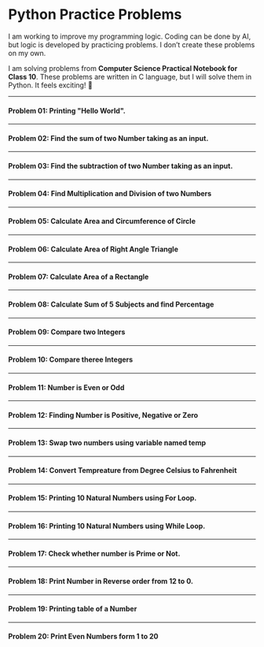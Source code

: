 # Python Practice Problems

I am working to improve my programming logic. Coding can be done by AI, but logic is developed by practicing problems. I don’t create these problems on my own.

I am solving problems from **Computer Science Practical Notebook for Class 10**. These problems are written in C language, but I will solve them in Python. It feels exciting! 🎉

---
#### Problem 01: Printing "Hello World".

---
#### Problem 02: Find the sum of two Number taking as an input.

---
#### Problem 03: Find the subtraction of two Number taking as an input.

---
#### Problem 04: Find Multiplication and Division of two Numbers

---
#### Problem 05: Calculate Area and Circumference of Circle

---
#### Problem 06: Calculate Area of Right Angle Triangle

---
#### Problem 07: Calculate Area of a Rectangle

---
#### Problem 08: Calculate Sum of 5 Subjects and find Percentage

---
#### Problem 09: Compare two Integers

--- 
#### Problem 10: Compare theree Integers

---
#### Problem 11: Number is Even or Odd

---
#### Problem 12: Finding Number is Positive, Negative or Zero

---
#### Problem 13: Swap two numbers using variable named temp

---
#### Problem 14: Convert Tempreature from Degree Celsius to Fahrenheit

---
#### Problem 15: Printing 10 Natural Numbers using For Loop.

---
#### Problem 16: Printing 10 Natural Numbers using While Loop.

---
#### Problem 17: Check whether number is Prime or Not.

---
#### Problem 18: Print Number in Reverse order from 12 to 0.

---
#### Problem 19: Printing table of a Number

---
#### Problem 20: Print Even Numbers form 1 to 20